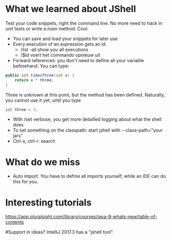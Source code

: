 # What we learned about JShell
Test your code snippets, right the command line. No more need to hack in unit tests or write a main method. Cool.


- You can save and load your snippets for later use
- Every execution of an expression gets an id.
    - /list -all show you all executions
    - /$id voert het commando opnieuw uit
- Forward references: you don't need to define all your variable beforehand. You can type:

```java
public int timesThree(int x) {
    return x * three;
}
```

Three is unknown at this point, but the method has been defined. Naturally, you cannot use it yet, until you type
```java
int three = 3;
```


- With /set verbose, you get more detailled logging about what the shell does
- To set something on the classpath: start jshell with --class-path="your jars"
- Ctrl-s, ctrl-r: search


# What do we miss
- Auto import. You have to define all imports yourself, while an IDE can do this for you.


# Interesting tutorials
https://app.pluralsight.com/library/courses/java-9-whats-new/table-of-contents

#Support in ideas?
IntelliJ 2017.3 has a "jshell tool".